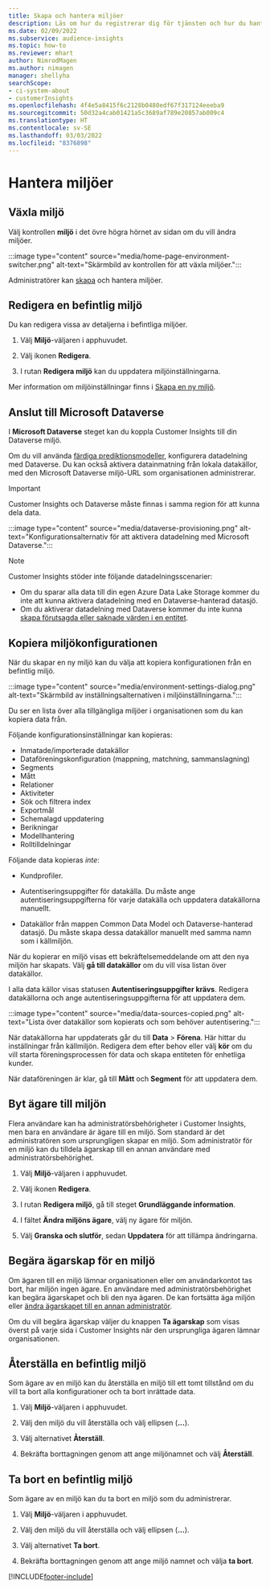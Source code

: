 ```yaml
---
title: Skapa och hantera miljöer
description: Läs om hur du registrerar dig för tjänsten och hur du hanterar miljöer.
ms.date: 02/09/2022
ms.subservice: audience-insights
ms.topic: how-to
ms.reviewer: mhart
author: NimrodMagen
ms.author: nimagen
manager: shellyha
searchScope:
- ci-system-about
- customerInsights
ms.openlocfilehash: 4f4e5a8415f6c2128b0480edf67f317124eeeba9
ms.sourcegitcommit: 50d32a4cab01421a5c3689af789e20857ab009c4
ms.translationtype: HT
ms.contentlocale: sv-SE
ms.lasthandoff: 03/03/2022
ms.locfileid: "8376898"
---
```

# <a name="manage-environments"></a>Hantera miljöer

## <a name="switch-environments"></a>Växla miljö

Välj kontrollen **miljö** i det övre högra hörnet av sidan om du vill ändra miljöer.

:::image type="content" source="media/home-page-environment-switcher.png" alt-text="Skärmbild av kontrollen för att växla miljöer.":::

Administratörer kan [skapa](create-environment.md) och hantera miljöer.

## <a name="edit-an-existing-environment"></a>Redigera en befintlig miljö

Du kan redigera vissa av detaljerna i befintliga miljöer.

1.  Välj **Miljö**-väljaren i apphuvudet.

2.  Välj ikonen **Redigera**.

3. I rutan **Redigera miljö** kan du uppdatera miljöinställningarna.

Mer information om miljöinställningar finns i [Skapa en ny miljö](create-environment.md).

## <a name="connect-to-microsoft-dataverse"></a>Anslut till Microsoft Dataverse
   
I **Microsoft Dataverse** steget kan du koppla Customer Insights till din Dataverse miljö.

Om du vill använda [färdiga prediktionsmodeller](predictions-overview.md#out-of-box-models), konfigurera datadelning med Dataverse. Du kan också aktivera datainmatning från lokala datakällor, med den Microsoft Dataverse miljö-URL som organisationen administrerar.

> [!IMPORTANT]
> Customer Insights och Dataverse måste finnas i samma region för att kunna dela data.

:::image type="content" source="media/dataverse-provisioning.png" alt-text="Konfigurationsalternativ för att aktivera datadelning med Microsoft Dataverse.":::

> [!NOTE]
> Customer Insights stöder inte följande datadelningsscenarier:
> - Om du sparar alla data till din egen Azure Data Lake Storage kommer du inte att kunna aktivera datadelning med en Dataverse-hanterad datasjö.
> - Om du aktiverar datadelning med Dataverse kommer du inte kunna [skapa förutsagda eller saknade värden i en entitet](predictions.md).

## <a name="copy-the-environment-configuration"></a>Kopiera miljökonfigurationen

När du skapar en ny miljö kan du välja att kopiera konfigurationen från en befintlig miljö. 

:::image type="content" source="media/environment-settings-dialog.png" alt-text="Skärmbild av inställningsalternativen i miljöinställningarna.":::

Du ser en lista över alla tillgängliga miljöer i organisationen som du kan kopiera data från.

Följande konfigurationsinställningar kan kopieras:

- Inmatade/importerade datakällor
- Dataföreningskonfiguration (mappning, matchning, sammanslagning)
- Segments
- Mått
- Relationer
- Aktiviteter
- Sök och filtrera index
- Exportmål
- Schemalagd uppdatering
- Berikningar
- Modellhantering
- Rolltilldelningar

Följande data kopieras *inte*:

- Kundprofiler.
- Autentiseringsuppgifter för datakälla. Du måste ange autentiseringsuppgifterna för varje datakälla och uppdatera datakällorna manuellt.

- Datakällor från mappen Common Data Model och Dataverse-hanterad datasjö. Du måste skapa dessa datakällor manuellt med samma namn som i källmiljön.

När du kopierar en miljö visas ett bekräftelsemeddelande om att den nya miljön har skapats. Välj **gå till datakällor** om du vill visa listan över datakällor.

I alla data källor visas statusen **Autentiseringsuppgifter krävs**. Redigera datakällorna och ange autentiseringsuppgifterna för att uppdatera dem.

:::image type="content" source="media/data-sources-copied.png" alt-text="Lista över datakällor som kopierats och som behöver autentisering.":::

När datakällorna har uppdaterats går du till **Data** > **Förena**. Här hittar du inställningar från källmiljön. Redigera dem efter behov eller välj **kör** om du vill starta föreningsprocessen för data och skapa entiteten för enhetliga kunder.

När dataföreningen är klar, gå till **Mått** och **Segment** för att uppdatera dem.

## <a name="change-the-owner-of-an-environment"></a>Byt ägare till miljön

Flera användare kan ha administratörsbehörigheter i Customer Insights, men bara en användare är ägare till en miljö. Som standard är det administratören som ursprungligen skapar en miljö. Som administratör för en miljö kan du tilldela ägarskap till en annan användare med administratörsbehörighet.

1. Välj **Miljö**-väljaren i apphuvudet.

1. Välj ikonen **Redigera**.

1. I rutan **Redigera miljö**, gå till steget **Grundläggande information**.

1. I fältet **Ändra miljöns ägare**, välj ny ägare för miljön.  

1. Välj **Granska och slutför**, sedan **Uppdatera** för att tillämpa ändringarna. 

## <a name="claim-ownership-of-an-environment"></a>Begära ägarskap för en miljö

Om ägaren till en miljö lämnar organisationen eller om användarkontot tas bort, har miljön ingen ägare. En användare med administratörsbehörighet kan begära ägarskapet och bli den nya ägaren. De kan fortsätta äga miljön eller [ändra ägarskapet till en annan administratör](#change-the-owner-of-an-environment). 

Om du vill begära ägarskap väljer du knappen **Ta ägarskap** som visas överst på varje sida i Customer Insights när den ursprungliga ägaren lämnar organisationen.

## <a name="reset-an-existing-environment"></a>Återställa en befintlig miljö

Som ägare av en miljö kan du återställa en miljö till ett tomt tillstånd om du vill ta bort alla konfigurationer och ta bort inrättade data.

1.  Välj **Miljö**-väljaren i apphuvudet. 

2.  Välj den miljö du vill återställa och välj ellipsen (**...**). 

3. Välj alternativet **Återställ**. 

4.  Bekräfta borttagningen genom att ange miljönamnet och välj **Återställ**.

## <a name="delete-an-existing-environment"></a>Ta bort en befintlig miljö

Som ägare av en miljö kan du ta bort en miljö som du administrerar.

1.  Välj **Miljö**-väljaren i apphuvudet.

2.  Välj den miljö du vill återställa och välj ellipsen (**...**). 

3. Välj alternativet **Ta bort**. 

4.  Bekräfta borttagningen genom att ange miljö namnet och välja **ta bort**.


[!INCLUDE[footer-include](../includes/footer-banner.md)]
